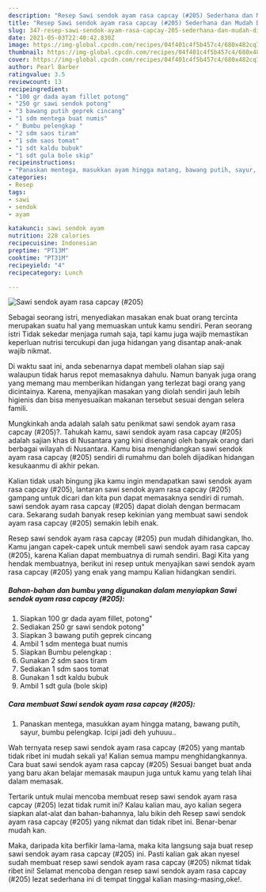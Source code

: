 ```yaml
---
description: "Resep Sawi sendok ayam rasa capcay (#205) Sederhana dan Mudah Dibuat"
title: "Resep Sawi sendok ayam rasa capcay (#205) Sederhana dan Mudah Dibuat"
slug: 347-resep-sawi-sendok-ayam-rasa-capcay-205-sederhana-dan-mudah-dibuat
date: 2021-05-03T22:40:42.830Z
image: https://img-global.cpcdn.com/recipes/04f401c4f5b457c4/680x482cq70/sawi-sendok-ayam-rasa-capcay-205-foto-resep-utama.jpg
thumbnail: https://img-global.cpcdn.com/recipes/04f401c4f5b457c4/680x482cq70/sawi-sendok-ayam-rasa-capcay-205-foto-resep-utama.jpg
cover: https://img-global.cpcdn.com/recipes/04f401c4f5b457c4/680x482cq70/sawi-sendok-ayam-rasa-capcay-205-foto-resep-utama.jpg
author: Pearl Barber
ratingvalue: 3.5
reviewcount: 13
recipeingredient:
- "100 gr dada ayam fillet potong"
- "250 gr sawi sendok potong"
- "3 bawang putih geprek cincang"
- "1 sdm mentega buat numis"
- " Bumbu pelengkap "
- "2 sdm saos tiram"
- "1 sdm saos tomat"
- "1 sdt kaldu bubuk"
- "1 sdt gula bole skip"
recipeinstructions:
- "Panaskan mentega, masukkan ayam hingga matang, bawang putih, sayur, bumbu pelengkap. Icipi jadi deh yuhuuu.."
categories:
- Resep
tags:
- sawi
- sendok
- ayam

katakunci: sawi sendok ayam 
nutrition: 228 calories
recipecuisine: Indonesian
preptime: "PT13M"
cooktime: "PT31M"
recipeyield: "4"
recipecategory: Lunch

---
```



![Sawi sendok ayam rasa capcay (#205)](https://img-global.cpcdn.com/recipes/04f401c4f5b457c4/680x482cq70/sawi-sendok-ayam-rasa-capcay-205-foto-resep-utama.jpg)

Sebagai seorang istri, menyediakan masakan enak buat orang tercinta merupakan suatu hal yang memuaskan untuk kamu sendiri. Peran seorang istri Tidak sekedar menjaga rumah saja, tapi kamu juga wajib memastikan keperluan nutrisi tercukupi dan juga hidangan yang disantap anak-anak wajib nikmat.

Di waktu  saat ini, anda sebenarnya dapat membeli olahan siap saji walaupun tidak harus repot memasaknya dahulu. Namun banyak juga orang yang memang mau memberikan hidangan yang terlezat bagi orang yang dicintainya. Karena, menyajikan masakan yang diolah sendiri jauh lebih higienis dan bisa menyesuaikan makanan tersebut sesuai dengan selera famili. 



Mungkinkah anda adalah salah satu penikmat sawi sendok ayam rasa capcay (#205)?. Tahukah kamu, sawi sendok ayam rasa capcay (#205) adalah sajian khas di Nusantara yang kini disenangi oleh banyak orang dari berbagai wilayah di Nusantara. Kamu bisa menghidangkan sawi sendok ayam rasa capcay (#205) sendiri di rumahmu dan boleh dijadikan hidangan kesukaanmu di akhir pekan.

Kalian tidak usah bingung jika kamu ingin mendapatkan sawi sendok ayam rasa capcay (#205), lantaran sawi sendok ayam rasa capcay (#205) gampang untuk dicari dan kita pun dapat memasaknya sendiri di rumah. sawi sendok ayam rasa capcay (#205) dapat diolah dengan bermacam cara. Sekarang sudah banyak resep kekinian yang membuat sawi sendok ayam rasa capcay (#205) semakin lebih enak.

Resep sawi sendok ayam rasa capcay (#205) pun mudah dihidangkan, lho. Kamu jangan capek-capek untuk membeli sawi sendok ayam rasa capcay (#205), karena Kalian dapat membuatnya di rumah sendiri. Bagi Kita yang hendak membuatnya, berikut ini resep untuk menyajikan sawi sendok ayam rasa capcay (#205) yang enak yang mampu Kalian hidangkan sendiri.

<!--inarticleads1-->

##### Bahan-bahan dan bumbu yang digunakan dalam menyiapkan Sawi sendok ayam rasa capcay (#205):

1. Siapkan 100 gr dada ayam fillet, potong&#34;
1. Sediakan 250 gr sawi sendok potong&#34;
1. Siapkan 3 bawang putih geprek cincang
1. Ambil 1 sdm mentega buat numis
1. Siapkan  Bumbu pelengkap :
1. Gunakan 2 sdm saos tiram
1. Sediakan 1 sdm saos tomat
1. Gunakan 1 sdt kaldu bubuk
1. Ambil 1 sdt gula (bole skip)




<!--inarticleads2-->

##### Cara membuat Sawi sendok ayam rasa capcay (#205):

1. Panaskan mentega, masukkan ayam hingga matang, bawang putih, sayur, bumbu pelengkap. Icipi jadi deh yuhuuu..




Wah ternyata resep sawi sendok ayam rasa capcay (#205) yang mantab tidak ribet ini mudah sekali ya! Kalian semua mampu menghidangkannya. Cara buat sawi sendok ayam rasa capcay (#205) Sesuai banget buat anda yang baru akan belajar memasak maupun juga untuk kamu yang telah lihai dalam memasak.

Tertarik untuk mulai mencoba membuat resep sawi sendok ayam rasa capcay (#205) lezat tidak rumit ini? Kalau kalian mau, ayo kalian segera siapkan alat-alat dan bahan-bahannya, lalu bikin deh Resep sawi sendok ayam rasa capcay (#205) yang nikmat dan tidak ribet ini. Benar-benar mudah kan. 

Maka, daripada kita berfikir lama-lama, maka kita langsung saja buat resep sawi sendok ayam rasa capcay (#205) ini. Pasti kalian gak akan nyesel sudah membuat resep sawi sendok ayam rasa capcay (#205) nikmat tidak ribet ini! Selamat mencoba dengan resep sawi sendok ayam rasa capcay (#205) lezat sederhana ini di tempat tinggal kalian masing-masing,oke!.

